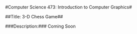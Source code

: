 #Computer Science 473: Introduction to Computer Graphics#

##Title: 3-D Chess Game##

###Description:### Coming Soon